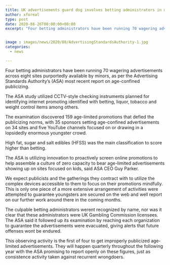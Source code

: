 ```yaml
---
title: UK advertisements guard dog involves betting administrators in most recent report
author: xforeal 
type: post
date: 2020-08-26T00:00:00+00:00
excerpt: "Four betting administrators have been running 70 wagering advertisements across eight sites purportedly available by minors, as per the Advertising Standards Authority's (ASA) most recent report on age-confined advertising "


image : images/news/2020/08/AdvertisingStandardsAuthority-1.jpg
categories:
  - news

---
```

Four betting administrators have been running 70 wagering advertisements across eight sites purportedly available by minors, as per the Advertising Standards Authority&#8217;s (ASA) most recent report on age-confined publicizing. 

The ASA study utilized CCTV-style checking instruments planned for identifying internet promoting identified with betting, liquor, tobacco and weight control items among others. 

The examination discovered 159 age-limited promotions that defied the publicizing norms, with 35 sponsors setting age-confined advertisements on 34 sites and five YouTube channels focused on or drawing in a lopsidedly enormous youngster crowd. 

High fat, sugar and salt edibles (HFSS) was the main classification to score higher than betting. 

The ASA is utilizing innovation to proactively screen online promotions to help assemble a culture of zero capacity to bear age-limited advertisements showing up on sites focused on kids, said ASA CEO Guy Parker. 

We expect publicists and the gatherings they contract with to utilize the complex devices accessible to them to focus on their promotions mindfully. This is only one piece of a more extensive arrangement of activities were attempted to guarantee youngsters are secured on the web and well report on our further work around there in the coming months. 

The culpable betting administrators werent recognized by name, nor was it clear that these administrators were UK Gambling Commission licensees. The ASA said it followed up its examination by reaching each organization to guarantee the advertisements were evacuated, giving alerts that future offenses wont be endured. 

This observing activity is the first of four to get improperly publicized age-limited advertisements. They will happen quarterly throughout the following year with the ASA promising to report openly on these figures, just as consistence activity taken against recurrent wrongdoers.